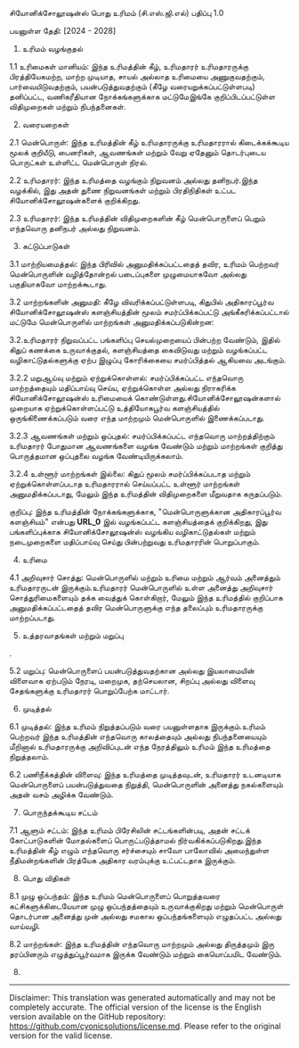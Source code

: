 சியோனிக்சோலூஷன்ஸ் பொது உரிமம் (சி.எஸ்.ஜி.எல்)
பதிப்பு 1.0

பயனுள்ள தேதி: [2024 - 2028]

1. உரிமம் வழங்குதல்

1.1 உரிமைகள் மானியம்: இந்த உரிமத்தின் கீழ், உரிமதாரர் உரிமதாரருக்கு பிரத்தியேகமற்ற, மாற்ற முடியாத, சாயல் அல்லாத உரிமையை அணுகுவதற்கும், பார்வையிடுவதற்கும், பயன்படுத்துவதற்கும் (கீழே வரையறுக்கப்பட்டுள்ளபடி) தனிப்பட்ட, வணிகரீதியான நோக்கங்களுக்காக மட்டுமேஇங்கே குறிப்பிடப்பட்டுள்ள விதிமுறைகள் மற்றும் நிபந்தனைகள்.

2. வரையறைகள்

2.1 மென்பொருள்: இந்த உரிமத்தின் கீழ் உரிமதாரருக்கு உரிமதாரரால் கிடைக்கக்கூடிய மூலக் குறியீடு, பைனரிகள், ஆவணங்கள் மற்றும் வேறு ஏதேனும் தொடர்புடைய பொருட்கள் உள்ளிட்ட மென்பொருள் நிரல்.

2.2 உரிமதாரர்: இந்த உரிமத்தை வழங்கும் நிறுவனம் அல்லது தனிநபர்.இந்த வழக்கில், இது அதன் துணை நிறுவனங்கள் மற்றும் பிரதிநிதிகள் உட்பட சியோனிக்சோலூஷன்களைக் குறிக்கிறது.

2.3 உரிமதாரர்: இந்த உரிமத்தின் விதிமுறைகளின் கீழ் மென்பொருளைப் பெறும் எந்தவொரு தனிநபர் அல்லது நிறுவனம்.

3. கட்டுப்பாடுகள்

3.1 மாற்றியமைத்தல்: இந்த பிரிவில் அனுமதிக்கப்பட்டதைத் தவிர, உரிமம் பெற்றவர் மென்பொருளின் வழித்தோன்றல் படைப்புகளை முழுமையாகவோ அல்லது பகுதியாகவோ மாற்றக்கூடாது.

3.2 மாற்றங்களின் அனுமதி: கீழே விவரிக்கப்பட்டுள்ளபடி, கிதுபில் அதிகாரப்பூர்வ சியோனிக்சோலூஷன்ஸ் களஞ்சியத்தின் மூலம் சமர்ப்பிக்கப்பட்டு அங்கீகரிக்கப்பட்டால் மட்டுமே மென்பொருளில் மாற்றங்கள் அனுமதிக்கப்படுகின்றன:

3.2.உரிமதாரர் நிறுவப்பட்ட பங்களிப்பு செயல்முறையைப் பின்பற்ற வேண்டும், இதில் கிதுப் கணக்கை உருவாக்குதல், களஞ்சியத்தை கைவிடுவது மற்றும் வழங்கப்பட்ட வழிகாட்டுதல்களுக்கு ஏற்ப இழுப்பு கோரிக்கையை சமர்ப்பித்தல் ஆகியவை அடங்கும்.

3.2.2 மறுஆய்வு மற்றும் ஏற்றுக்கொள்ளல்: சமர்ப்பிக்கப்பட்ட எந்தவொரு மாற்றத்தையும் மதிப்பாய்வு செய்ய, ஏற்றுக்கொள்ள அல்லது நிராகரிக்க சியோனிக்சோலூஷன்ஸ் உரிமையைக் கொண்டுள்ளது.சியோனிக்சோலூஷன்களால் முறையாக ஏற்றுக்கொள்ளப்பட்டு உத்தியோகபூர்வ களஞ்சியத்தில் ஒருங்கிணைக்கப்படும் வரை எந்த மாற்றமும் மென்பொருளில் இணைக்கப்படாது.

3.2.3 ஆவணங்கள் மற்றும் ஒப்புதல்: சமர்ப்பிக்கப்பட்ட எந்தவொரு மாற்றத்திற்கும் உரிமதாரர் போதுமான ஆவணங்களை வழங்க வேண்டும் மற்றும் மாற்றங்கள் குறித்து பொருத்தமான ஒப்புதலை வழங்க வேண்டியிருக்கலாம்.

3.2.4 உள்ளூர் மாற்றங்கள் இல்லை: கிதுப் மூலம் சமர்ப்பிக்கப்படாத மற்றும் ஏற்றுக்கொள்ளப்படாத உரிமதாரரால் செய்யப்பட்ட உள்ளூர் மாற்றங்கள் அனுமதிக்கப்படாது, மேலும் இந்த உரிமத்தின் விதிமுறைகளை மீறுவதாக கருதப்படும்.

குறிப்பு: இந்த உரிமத்தின் நோக்கங்களுக்காக, "மென்பொருளுக்கான அதிகாரப்பூர்வ களஞ்சியம்" என்பது __URL_0__ இல் வழங்கப்பட்ட களஞ்சியத்தைக் குறிக்கிறது, இது பங்களிப்புக்காக சியோனிக்சோலூஷன்ஸ் வழங்கிய வழிகாட்டுதல்கள் மற்றும் நடைமுறைகளை மதிப்பாய்வு செய்து பின்பற்றுவது உரிமதாரரின் பொறுப்பாகும்.

4. உரிமை

4.1 அறிவுசார் சொத்து: மென்பொருளில் மற்றும் உரிமை மற்றும் ஆர்வம் அனைத்தும் உரிமதாரருடன் இருக்கும்.உரிமதாரர் மென்பொருளில் உள்ள அனைத்து அறிவுசார் சொத்துரிமைகளையும் தக்க வைத்துக் கொள்கிறார், மேலும் இந்த உரிமத்தில் குறிப்பாக அனுமதிக்கப்பட்டதைத் தவிர மென்பொருளுக்கு எந்த தலைப்பும் உரிமதாரருக்கு மாற்றப்படாது.

5. உத்தரவாதங்கள் மற்றும் மறுப்பு

.

5.2 மறுப்பு: மென்பொருளைப் பயன்படுத்துவதற்கான அல்லது இயலாமையின் விளைவாக ஏற்படும் நேரடி, மறைமுக, தற்செயலான, சிறப்பு அல்லது விளைவு சேதங்களுக்கு உரிமதாரர் பொறுப்பேற்க மாட்டார்.

6. முடித்தல்

6.1 முடித்தல்: இந்த உரிமம் நிறுத்தப்படும் வரை பயனுள்ளதாக இருக்கும்.உரிமம் பெற்றவர் இந்த உரிமத்தின் எந்தவொரு காலத்தையும் அல்லது நிபந்தனையையும் மீறினால் உரிமதாரருக்கு அறிவிப்புடன் எந்த நேரத்திலும் உரிமம் இந்த உரிமத்தை நிறுத்தலாம்.

6.2 பணிநீக்கத்தின் விளைவு: இந்த உரிமத்தை முடித்தவுடன், உரிமதாரர் உடனடியாக மென்பொருளைப் பயன்படுத்துவதை நிறுத்தி, மென்பொருளின் அனைத்து நகல்களையும் அதன் வசம் அழிக்க வேண்டும்.

7. பொருந்தக்கூடிய சட்டம்

7.1 ஆளும் சட்டம்: இந்த உரிமம் பிரேசிலின் சட்டங்களின்படி, அதன் சட்டக் கோட்பாடுகளின் மோதல்களைப் பொருட்படுத்தாமல் நிர்வகிக்கப்படுகிறது.இந்த உரிமத்தின் கீழ் எழும் எந்தவொரு சர்ச்சையும் சாவோ பாலோவில் அமைந்துள்ள நீதிமன்றங்களின் பிரத்யேக அதிகார வரம்புக்கு உட்பட்டதாக இருக்கும்.

8. பொது விதிகள்

8.1 முழு ஒப்பந்தம்: இந்த உரிமம் மென்பொருளைப் பொறுத்தவரை கட்சிகளுக்கிடையேயான முழு ஒப்பந்தத்தையும் உருவாக்குகிறது மற்றும் மென்பொருள் தொடர்பான அனைத்து முன் அல்லது சமகால ஒப்பந்தங்களையும் எழுதப்பட்ட அல்லது வாய்வழி.

8.2 மாற்றங்கள்: இந்த உரிமத்தின் எந்தவொரு மாற்றமும் அல்லது திருத்தமும் இரு தரப்பினரும் எழுத்துப்பூர்வமாக இருக்க வேண்டும் மற்றும் கையொப்பமிட வேண்டும்.

8.

---
Disclaimer: This translation was generated automatically and may not be completely accurate. The official version of the license is the English version available on the GitHub repository: https://github.com/cyonicsolutions/license.md. Please refer to the original version for the valid license.